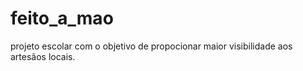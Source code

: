 # feito_a_mao
projeto escolar com o objetivo de propocionar maior visibilidade aos artesãos locais.
